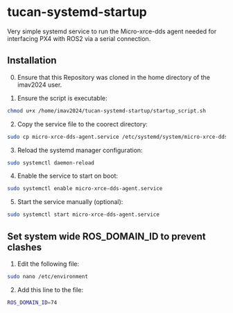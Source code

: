 # tucan-systemd-startup
Very simple systemd service to run the Micro-xrce-dds agent needed for interfacing PX4 with ROS2 via a serial connection.

## Installation

0. Ensure that this Repository was cloned in the home directory of the imav2024 user.

1. Ensure the script is executable:
```sh
chmod u+x /home/imav2024/tucan-systemd-startup/startup_script.sh
```

2. Copy the service file to the coorect directory:
```sh
sudo cp micro-xrce-dds-agent.service /etc/systemd/system/micro-xrce-dds-agent.service
```

3. Reload the systemd manager configuration:
```sh
sudo systemctl daemon-reload
```


4. Enable the service to start on boot:
```sh
sudo systemctl enable micro-xrce-dds-agent.service
```


5. Start the service manually (optional):
```sh
sudo systemctl start micro-xrce-dds-agent.service
```


## Set system wide ROS_DOMAIN_ID to prevent clashes
1. Edit the following file:
```sh
sudo nano /etc/environment
```
2. Add this line to the file:
```sh
ROS_DOMAIN_ID=74
```

